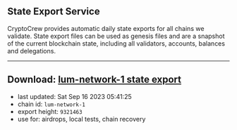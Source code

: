 ## State Export Service
CryptoCrew provides automatic daily state exports for all chains we validate. State export files can be used as genesis files and are a snapshot of the current blockchain state, including all validators, accounts, balances and delegations.

---
**Download: [lum-network-1 state export](https://dl.ccvalidators.com/SERVICE/lumnetwork/lum-network-1_export_9321463.json)**
---

- last updated: Sat Sep 16 2023 05:41:25
- chain id: `lum-network-1`
- export height: `9321463`
- use for: airdrops, local tests, chain recovery

